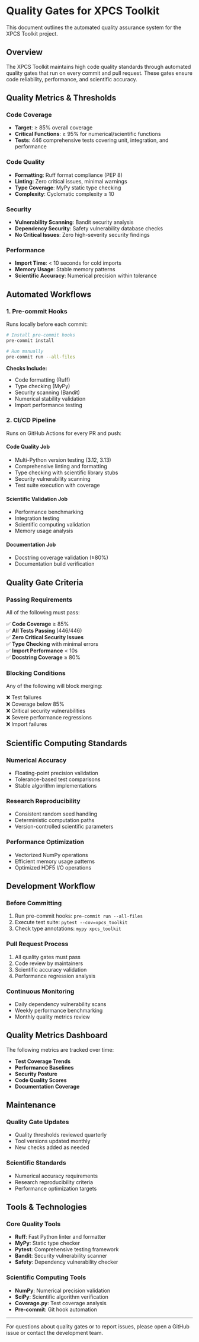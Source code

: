 # Quality Gates for XPCS Toolkit

This document outlines the automated quality assurance system for the XPCS Toolkit project.

## Overview

The XPCS Toolkit maintains high code quality standards through automated quality gates that run on every commit and pull request. These gates ensure code reliability, performance, and scientific accuracy.

## Quality Metrics & Thresholds

### Code Coverage
- **Target**: ≥ 85% overall coverage
- **Critical Functions**: ≥ 95% for numerical/scientific functions
- **Tests**: 446 comprehensive tests covering unit, integration, and performance

### Code Quality
- **Formatting**: Ruff format compliance (PEP 8)
- **Linting**: Zero critical issues, minimal warnings
- **Type Coverage**: MyPy static type checking
- **Complexity**: Cyclomatic complexity ≤ 10

### Security
- **Vulnerability Scanning**: Bandit security analysis
- **Dependency Security**: Safety vulnerability database checks
- **No Critical Issues**: Zero high-severity security findings

### Performance
- **Import Time**: < 10 seconds for cold imports
- **Memory Usage**: Stable memory patterns
- **Scientific Accuracy**: Numerical precision within tolerance

## Automated Workflows

### 1. Pre-commit Hooks
Runs locally before each commit:
```bash
# Install pre-commit hooks
pre-commit install

# Run manually
pre-commit run --all-files
```

**Checks Include:**
- Code formatting (Ruff)
- Type checking (MyPy)
- Security scanning (Bandit)  
- Numerical stability validation
- Import performance testing

### 2. CI/CD Pipeline
Runs on GitHub Actions for every PR and push:

#### Code Quality Job
- Multi-Python version testing (3.12, 3.13)
- Comprehensive linting and formatting
- Type checking with scientific library stubs
- Security vulnerability scanning
- Test suite execution with coverage

#### Scientific Validation Job
- Performance benchmarking
- Integration testing
- Scientific computing validation
- Memory usage analysis

#### Documentation Job
- Docstring coverage validation (≥80%)
- Documentation build verification

## Quality Gate Criteria

### Passing Requirements
All of the following must pass:

✅ **Code Coverage** ≥ 85%  
✅ **All Tests Passing** (446/446)  
✅ **Zero Critical Security Issues**  
✅ **Type Checking** with minimal errors  
✅ **Import Performance** < 10s  
✅ **Docstring Coverage** ≥ 80%  

### Blocking Conditions
Any of the following will block merging:

❌ Test failures  
❌ Coverage below 85%  
❌ Critical security vulnerabilities  
❌ Severe performance regressions  
❌ Import failures  

## Scientific Computing Standards

### Numerical Accuracy
- Floating-point precision validation
- Tolerance-based test comparisons
- Stable algorithm implementations

### Research Reproducibility  
- Consistent random seed handling
- Deterministic computation paths
- Version-controlled scientific parameters

### Performance Optimization
- Vectorized NumPy operations
- Efficient memory usage patterns
- Optimized HDF5 I/O operations

## Development Workflow

### Before Committing
1. Run pre-commit hooks: `pre-commit run --all-files`
2. Execute test suite: `pytest --cov=xpcs_toolkit`
3. Check type annotations: `mypy xpcs_toolkit`

### Pull Request Process
1. All quality gates must pass
2. Code review by maintainers
3. Scientific accuracy validation
4. Performance regression analysis

### Continuous Monitoring
- Daily dependency vulnerability scans
- Weekly performance benchmarking
- Monthly quality metrics review

## Quality Metrics Dashboard

The following metrics are tracked over time:

- **Test Coverage Trends**
- **Performance Baselines**  
- **Security Posture**
- **Code Quality Scores**
- **Documentation Coverage**

## Maintenance

### Quality Gate Updates
- Quality thresholds reviewed quarterly
- Tool versions updated monthly
- New checks added as needed

### Scientific Standards
- Numerical accuracy requirements
- Research reproducibility criteria
- Performance optimization targets

## Tools & Technologies

### Core Quality Tools
- **Ruff**: Fast Python linter and formatter
- **MyPy**: Static type checker
- **Pytest**: Comprehensive testing framework
- **Bandit**: Security vulnerability scanner
- **Safety**: Dependency vulnerability checker

### Scientific Computing Tools
- **NumPy**: Numerical precision validation
- **SciPy**: Scientific algorithm verification  
- **Coverage.py**: Test coverage analysis
- **Pre-commit**: Git hook automation

---

For questions about quality gates or to report issues, please open a GitHub issue or contact the development team.